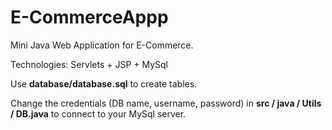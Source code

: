 # E-CommerceAppp
Mini Java Web Application for E-Commerce.

Technologies: Servlets + JSP + MySql

Use **database/database.sql** to create tables.

Change the credentials (DB name, username, password) in **src / java / Utils / DB.java** to connect to your MySql server.
